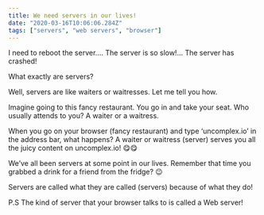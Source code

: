 ```yaml
---
title: We need servers in our lives!
date: "2020-03-16T10:06:06.284Z"
tags: ["servers", "web servers", "browser"]
---
```



I need to reboot the server…. The server is so slow!... The server has crashed!

What exactly are servers?

Well, servers are like waiters or waitresses. Let me tell you how.

Imagine going to this fancy restaurant. You go in and take your seat. Who usually attends to you? A waiter or a waitress.

When you go on your browser (fancy restaurant) and type ‘uncomplex.io’ in the address bar, what happens? A waiter or waitress (server) serves you all the juicy content on uncomplex.io!
😋😋

We’ve all been servers at some point in our lives. Remember that time you grabbed a drink for a friend from the fridge? 😉

Servers are called what they are called (servers) because of what they do!


P.S The kind of server that your browser talks to is called a Web server!

